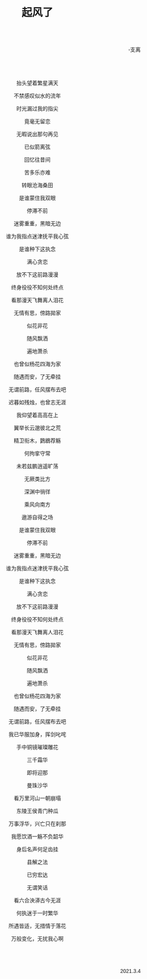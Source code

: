 <div style='background: url(background.jpg); background-size: contain; width: 90%; position: absolute'>
<div style="margin: 10%; font-family: sans-serif">
<h1 style="text-align: center">起风了</h1><div style="text-align: right; margin: 10%">-支离</div>
<div style="text-align: center">
抬头望着繁星满天

不禁感叹似水的流年

时光漏过我的指尖

竟毫无留恋

无暇说出那句再见

已似箭离弦

回忆往昔间

苦多乐亦难

转眼沧海桑田

是谁蒙住我双眼

停滞不前

迷雾重重，黑暗无边

谁为我指点迷津抚平我心弦

是谁种下这执念

满心贪恋

放不下这前路漫漫

终身役役不知何处终点

看那漫天飞舞离人泪花

无情有思，傍路拋家

似花非花

随风飘洒

遍地萧杀

也曾似杨花四海为家

随遇而安，了无牵挂

无谓前路，任风摆布去吧

迟暮如残烛，也曾志无涯

我仰望着高高在上

翼举长云邈彼北之荒

精卫衔木，鶢鶋荐觞

何拘挛守常

未若兹鹏逍遥旷荡

无厥类比方

深渊中徜徉

乘风向南方

遨游自得之场

是谁蒙住我双眼

停滞不前

迷雾重重，黑暗无边

谁为我指点迷津抚平我心弦

是谁种下这执念

满心贪恋

放不下这前路漫漫

终身役役不知何处终点

看那漫天飞舞离人泪花

无情有思，傍路拋家

似花非花

随风飘洒

遍地萧杀

也曾似杨花四海为家

随遇而安，了无牵挂

无谓前路，任风摆布去吧

我已华服加身，挥剑叱咤

手中铜镜璀璨雕花

三千霜华

即将迎那

曼珠沙华

看万里河山一朝崩塌

东陵王侯青门种瓜

万事浮华，兴亡只在刹那

我愿饮酒一觞不负韶华

身后名声何足齿挂

县解之法

已穷宏达

无谓笑话

看六合泱漭古今无涯

何执迷于一时繁华

所遇皆适，无措情于落花

万般变化，无扰我心啊
</div>
<div style="text-align: right; margin: 10%">2021.3.4</div>
</div>
</div>
